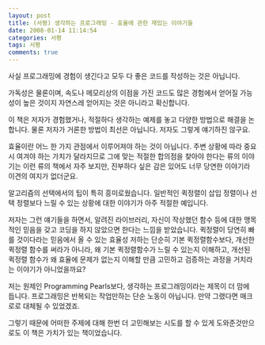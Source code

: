 ```yaml
---
layout: post
title: (서평) 생각하는 프로그래밍 - 효율에 관한 재밌는 이야기들
date: 2008-01-14 11:14:54
categories: 서평
tags: 서평
comments: true
---
```

사실 프로그래밍에 경험이 생긴다고 모두 다 좋은 코드를 작성하는 것은 아닙니다.

가독성은 물론이며, 속도나 메모리상의 이점을 가진 코드도 많은 경험에서 얻어질 가능성이 높은 것이지 자연스레 얻어지는 것은 아니라고 확신합니다.

이 책은 저자가 경험했거나, 적절하다 생각하는 예제를 놓고 다양한 방법으로 해결을 논합니다. 물론 저자가 거론한 방법이 최선은 아닙니다. 저자도 그렇게 얘기하진 않구요.

효율이란 어느 한 가지 관점에서 이루어져야 하는 것이 아닙니다. 주변 상황에 따라 중요시 여겨야 하는 가치가 달라지므로 그에 맞는 적절한 합의점을 찾아야 한다는 류의 이야기는 이런 류의 책에서 자주 보지만, 진부하다 싶은 감은 있어도 너무 당연한 이야기라 이견의 여지가 없더군요.

알고리즘의 선택에서의 팁이 특히 흥미로웠습니다. 일반적인 퀵정렬이 삽입 정렬이나 선택 정렬보다 느릴 수 있는 상황에 대한 이야기가 아주 적절한 예입니다.

저자는 그런 얘기들을 하면서, 알려진 라이브러리, 자신이 작상했던 함수 등에 대한 맹목적인 믿음을 갖고 코딩을 하지 않았으면 한다는 느낌을 받았습니다. 퀵정렬이 당연히 빠를 것이다라는 믿음에서 올 수 있는 효율성 저하는 단순히 기본 퀵정렬함수보다, 개선한 퀵정렬 함수를 써라가 아니라, 왜 기본 퀵정렬함수가 느릴 수 있는지 이해하고, 개선된 퀵정렬 함수가 왜 효율에 문제가 없는지 이해할 만큼 고민하고 검증하는 과정을 거치라는 이야기가 아니었을까요?

저는 원제인 Programming Pearls보다, 생각하는 프로그래밍이라는 제목이 더 맘에 듭니다. 프로그래밍은 반복되는 작업만하는 단순 노동이 아닙니다. 만약 그랬다면 매크로로 대체될 수 있었겠죠. 

그렇기 때문에 어떠한 주제에 대해 한번 더 고민해보는 시도를 할 수 있게 도와준것만으로도 이 책은 가치가 있는 책이었습니다.
